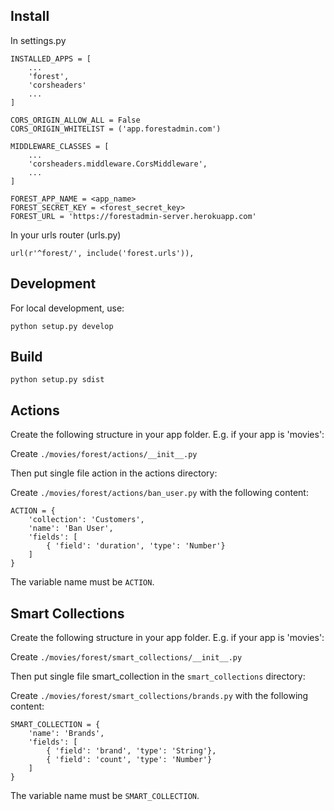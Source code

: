 ## Install

In settings.py


    INSTALLED_APPS = [
        ...
        'forest',
        'corsheaders'
        ...
    ]

    CORS_ORIGIN_ALLOW_ALL = False
    CORS_ORIGIN_WHITELIST = ('app.forestadmin.com')

    MIDDLEWARE_CLASSES = [
        ...
        'corsheaders.middleware.CorsMiddleware',
        ...
    ]

    FOREST_APP_NAME = <app_name>
    FOREST_SECRET_KEY = <forest_secret_key>
    FOREST_URL = 'https://forestadmin-server.herokuapp.com'

In your urls router (urls.py)

    url(r'^forest/', include('forest.urls')),


## Development

For local development, use:

`python setup.py develop`

## Build

`python setup.py sdist`

## Actions

Create the following structure in your app folder.
E.g. if your app is 'movies':

Create `./movies/forest/actions/__init__.py`

Then put single file action in the actions directory:

Create `./movies/forest/actions/ban_user.py` with the following content:

    ACTION = {
        'collection': 'Customers',
        'name': 'Ban User',
        'fields': [
            { 'field': 'duration', 'type': 'Number'}
        ]
    }

The variable name must be `ACTION`.

## Smart Collections

Create the following structure in your app folder.
E.g. if your app is 'movies':

Create `./movies/forest/smart_collections/__init__.py`

Then put single file smart_collection in the `smart_collections` directory:

Create `./movies/forest/smart_collections/brands.py` with the following content:

    SMART_COLLECTION = {
        'name': 'Brands',
        'fields': [
            { 'field': 'brand', 'type': 'String'},
            { 'field': 'count', 'type': 'Number'}
        ]
    }

The variable name must be `SMART_COLLECTION`.
